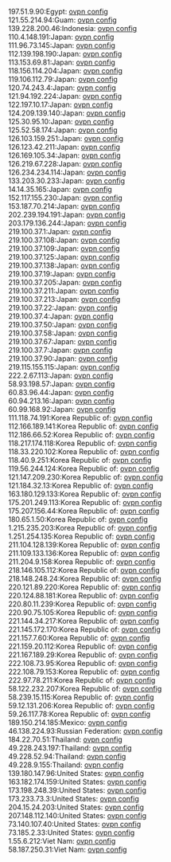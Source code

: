 197.51.9.90:Egypt: [ovpn config](vpn/197_51_9_90.ovpn)  
121.55.214.94:Guam: [ovpn config](vpn/121_55_214_94.ovpn)  
139.228.200.46:Indonesia: [ovpn config](vpn/139_228_200_46.ovpn)  
110.4.148.191:Japan: [ovpn config](vpn/110_4_148_191.ovpn)  
111.96.73.145:Japan: [ovpn config](vpn/111_96_73_145.ovpn)  
112.139.198.190:Japan: [ovpn config](vpn/112_139_198_190.ovpn)  
113.153.69.81:Japan: [ovpn config](vpn/113_153_69_81.ovpn)  
118.156.114.204:Japan: [ovpn config](vpn/118_156_114_204.ovpn)  
119.106.112.79:Japan: [ovpn config](vpn/119_106_112_79.ovpn)  
120.74.243.4:Japan: [ovpn config](vpn/120_74_243_4.ovpn)  
121.94.192.224:Japan: [ovpn config](vpn/121_94_192_224.ovpn)  
122.197.10.17:Japan: [ovpn config](vpn/122_197_10_17.ovpn)  
124.209.139.140:Japan: [ovpn config](vpn/124_209_139_140.ovpn)  
125.30.95.10:Japan: [ovpn config](vpn/125_30_95_10.ovpn)  
125.52.58.174:Japan: [ovpn config](vpn/125_52_58_174.ovpn)  
126.103.159.251:Japan: [ovpn config](vpn/126_103_159_251.ovpn)  
126.123.42.211:Japan: [ovpn config](vpn/126_123_42_211.ovpn)  
126.169.105.34:Japan: [ovpn config](vpn/126_169_105_34.ovpn)  
126.219.67.228:Japan: [ovpn config](vpn/126_219_67_228.ovpn)  
126.234.234.114:Japan: [ovpn config](vpn/126_234_234_114.ovpn)  
133.203.30.233:Japan: [ovpn config](vpn/133_203_30_233.ovpn)  
14.14.35.165:Japan: [ovpn config](vpn/14_14_35_165.ovpn)  
152.117.155.230:Japan: [ovpn config](vpn/152_117_155_230.ovpn)  
153.187.70.214:Japan: [ovpn config](vpn/153_187_70_214.ovpn)  
202.239.194.191:Japan: [ovpn config](vpn/202_239_194_191.ovpn)  
203.179.136.244:Japan: [ovpn config](vpn/203_179_136_244.ovpn)  
219.100.37.1:Japan: [ovpn config](vpn/219_100_37_1.ovpn)  
219.100.37.108:Japan: [ovpn config](vpn/219_100_37_108.ovpn)  
219.100.37.109:Japan: [ovpn config](vpn/219_100_37_109.ovpn)  
219.100.37.125:Japan: [ovpn config](vpn/219_100_37_125.ovpn)  
219.100.37.138:Japan: [ovpn config](vpn/219_100_37_138.ovpn)  
219.100.37.19:Japan: [ovpn config](vpn/219_100_37_19.ovpn)  
219.100.37.205:Japan: [ovpn config](vpn/219_100_37_205.ovpn)  
219.100.37.211:Japan: [ovpn config](vpn/219_100_37_211.ovpn)  
219.100.37.213:Japan: [ovpn config](vpn/219_100_37_213.ovpn)  
219.100.37.22:Japan: [ovpn config](vpn/219_100_37_22.ovpn)  
219.100.37.4:Japan: [ovpn config](vpn/219_100_37_4.ovpn)  
219.100.37.50:Japan: [ovpn config](vpn/219_100_37_50.ovpn)  
219.100.37.58:Japan: [ovpn config](vpn/219_100_37_58.ovpn)  
219.100.37.67:Japan: [ovpn config](vpn/219_100_37_67.ovpn)  
219.100.37.7:Japan: [ovpn config](vpn/219_100_37_7.ovpn)  
219.100.37.90:Japan: [ovpn config](vpn/219_100_37_90.ovpn)  
219.115.155.115:Japan: [ovpn config](vpn/219_115_155_115.ovpn)  
222.2.67.113:Japan: [ovpn config](vpn/222_2_67_113.ovpn)  
58.93.198.57:Japan: [ovpn config](vpn/58_93_198_57.ovpn)  
60.83.96.44:Japan: [ovpn config](vpn/60_83_96_44.ovpn)  
60.94.213.16:Japan: [ovpn config](vpn/60_94_213_16.ovpn)  
60.99.168.92:Japan: [ovpn config](vpn/60_99_168_92.ovpn)  
111.118.74.191:Korea Republic of: [ovpn config](vpn/111_118_74_191.ovpn)  
112.166.189.141:Korea Republic of: [ovpn config](vpn/112_166_189_141.ovpn)  
112.186.66.52:Korea Republic of: [ovpn config](vpn/112_186_66_52.ovpn)  
118.217.174.118:Korea Republic of: [ovpn config](vpn/118_217_174_118.ovpn)  
118.33.220.102:Korea Republic of: [ovpn config](vpn/118_33_220_102.ovpn)  
118.40.9.251:Korea Republic of: [ovpn config](vpn/118_40_9_251.ovpn)  
119.56.244.124:Korea Republic of: [ovpn config](vpn/119_56_244_124.ovpn)  
121.147.209.230:Korea Republic of: [ovpn config](vpn/121_147_209_230.ovpn)  
121.184.32.13:Korea Republic of: [ovpn config](vpn/121_184_32_13.ovpn)  
163.180.129.133:Korea Republic of: [ovpn config](vpn/163_180_129_133.ovpn)  
175.201.249.113:Korea Republic of: [ovpn config](vpn/175_201_249_113.ovpn)  
175.207.156.44:Korea Republic of: [ovpn config](vpn/175_207_156_44.ovpn)  
180.65.1.50:Korea Republic of: [ovpn config](vpn/180_65_1_50.ovpn)  
1.215.235.203:Korea Republic of: [ovpn config](vpn/1_215_235_203.ovpn)  
1.251.254.135:Korea Republic of: [ovpn config](vpn/1_251_254_135.ovpn)  
211.104.128.139:Korea Republic of: [ovpn config](vpn/211_104_128_139.ovpn)  
211.109.133.136:Korea Republic of: [ovpn config](vpn/211_109_133_136.ovpn)  
211.204.9.158:Korea Republic of: [ovpn config](vpn/211_204_9_158.ovpn)  
218.146.105.112:Korea Republic of: [ovpn config](vpn/218_146_105_112.ovpn)  
218.148.248.24:Korea Republic of: [ovpn config](vpn/218_148_248_24.ovpn)  
220.121.89.220:Korea Republic of: [ovpn config](vpn/220_121_89_220.ovpn)  
220.124.88.181:Korea Republic of: [ovpn config](vpn/220_124_88_181.ovpn)  
220.80.11.239:Korea Republic of: [ovpn config](vpn/220_80_11_239.ovpn)  
220.90.75.105:Korea Republic of: [ovpn config](vpn/220_90_75_105.ovpn)  
221.144.34.217:Korea Republic of: [ovpn config](vpn/221_144_34_217.ovpn)  
221.145.172.170:Korea Republic of: [ovpn config](vpn/221_145_172_170.ovpn)  
221.157.7.60:Korea Republic of: [ovpn config](vpn/221_157_7_60.ovpn)  
221.159.20.112:Korea Republic of: [ovpn config](vpn/221_159_20_112.ovpn)  
221.167.189.29:Korea Republic of: [ovpn config](vpn/221_167_189_29.ovpn)  
222.108.73.95:Korea Republic of: [ovpn config](vpn/222_108_73_95.ovpn)  
222.108.79.153:Korea Republic of: [ovpn config](vpn/222_108_79_153.ovpn)  
222.97.78.211:Korea Republic of: [ovpn config](vpn/222_97_78_211.ovpn)  
58.122.232.207:Korea Republic of: [ovpn config](vpn/58_122_232_207.ovpn)  
58.239.15.115:Korea Republic of: [ovpn config](vpn/58_239_15_115.ovpn)  
59.12.131.206:Korea Republic of: [ovpn config](vpn/59_12_131_206.ovpn)  
59.26.117.78:Korea Republic of: [ovpn config](vpn/59_26_117_78.ovpn)  
189.150.214.185:Mexico: [ovpn config](vpn/189_150_214_185.ovpn)  
46.138.224.93:Russian Federation: [ovpn config](vpn/46_138_224_93.ovpn)  
184.22.70.51:Thailand: [ovpn config](vpn/184_22_70_51.ovpn)  
49.228.243.197:Thailand: [ovpn config](vpn/49_228_243_197.ovpn)  
49.228.52.94:Thailand: [ovpn config](vpn/49_228_52_94.ovpn)  
49.228.9.155:Thailand: [ovpn config](vpn/49_228_9_155.ovpn)  
139.180.147.96:United States: [ovpn config](vpn/139_180_147_96.ovpn)  
163.182.174.159:United States: [ovpn config](vpn/163_182_174_159.ovpn)  
173.198.248.39:United States: [ovpn config](vpn/173_198_248_39.ovpn)  
173.233.73.3:United States: [ovpn config](vpn/173_233_73_3.ovpn)  
204.15.24.203:United States: [ovpn config](vpn/204_15_24_203.ovpn)  
207.148.112.140:United States: [ovpn config](vpn/207_148_112_140.ovpn)  
73.140.107.40:United States: [ovpn config](vpn/73_140_107_40.ovpn)  
73.185.2.33:United States: [ovpn config](vpn/73_185_2_33.ovpn)  
1.55.6.212:Viet Nam: [ovpn config](vpn/1_55_6_212.ovpn)  
58.187.250.31:Viet Nam: [ovpn config](vpn/58_187_250_31.ovpn)  
